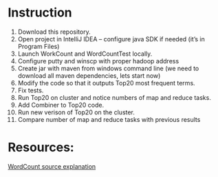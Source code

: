 # Instruction


1. Download this repository.
2. Open project in IntelliJ IDEA – configure java SDK if needed (it’s in Program Files)
3. Launch WorkCount and WordCountTest locally. 
4. Configure putty and winscp with proper hadoop address
5. Create jar with maven from windows command line (we need to download all maven dependencies, lets start now)
6. Modify the code so that it outputs Top20 most frequent terms.
7. Fix tests.
8. Run Top20 on cluster and notice numbers of map and reduce tasks.
9. Add Combiner to Top20 code.
10. Run new verison of Top20 on the cluster.
12. Compare number of map and reduce tasks with previous results 





# Resources:

[WordCount source explanation](http://www.cloudera.com/content/cloudera/en/documentation/hadoop-tutorial/CDH5/Hadoop-Tutorial/ht_wordcount1_source.html)
